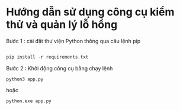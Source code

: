 ﻿# Hướng dẫn sử dụng công cụ kiểm thử và quản lý lỗ hổng 

Bước 1 : cài đặt thư viện Python thông qua câu lệnh pip
```php

pip install -r requirements.txt

```
Bước 2 : Khởi động công cụ bằng chạy lệnh 
```
python3 app.py
```
hoặc 
```
python.exe app.py
```
